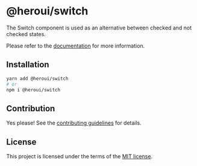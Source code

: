 # @heroui/switch

The Switch component is used as an alternative between checked and not checked states.

Please refer to the [documentation](https://heroui.com/docs/components/switch) for more information.

## Installation

```sh
yarn add @heroui/switch
# or
npm i @heroui/switch
```

## Contribution

Yes please! See the
[contributing guidelines](https://github.com/frontio-ai/heroui/blob/master/CONTRIBUTING.md)
for details.

## License

This project is licensed under the terms of the
[MIT license](https://github.com/frontio-ai/heroui/blob/master/LICENSE).
